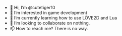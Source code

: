 - 👋 Hi, I’m @cutetiger10
- 👀 I’m interested in game development
- 🌱 I’m currently learning how to use LÖVE2D and Lua
- 💞️ I’m looking to collaborate on nothing.
- 📫 How to reach me? There is no way.

<!---
cutetiger10/cutetiger10 is a ✨ special ✨ repository because its `README.md` (this file) appears on your GitHub profile.
You can click the Preview link to take a look at your changes.
--->
